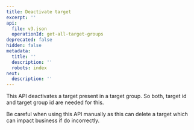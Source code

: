 ```yaml
---
title: Deactivate target
excerpt: ''
api:
  file: v3.json
  operationId: get-all-target-groups
deprecated: false
hidden: false
metadata:
  title: ''
  description: ''
  robots: index
next:
  description: ''
---
```

This API deactivates a target present in a target group. So both, target id and target group id are needed for this.

Be careful when using this API manually as this can delete a target which can impact business if do incorrectly.